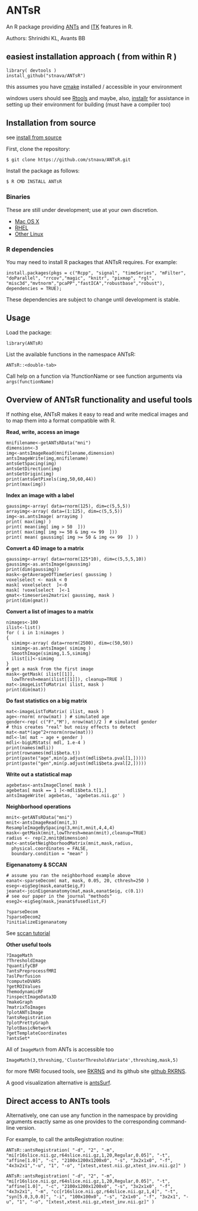 # ANTsR
An R package providing [ANTs](http://stnava.github.io/ANTs/) and [ITK](https://github.com/InsightSoftwareConsortium/ITK) features in R.

Authors: Shrinidhi KL,  Avants BB

## easiest installation approach ( from within R )
```
library( devtools )
install_github("stnava/ANTsR")
```

this assumes you have [cmake](http://www.cmake.org/download/) installed / accessible in your environment

windows users should see [Rtools](http://cran.r-project.org/bin/windows/Rtools/) and maybe, also, [installr](https://github.com/talgalili/installr) for assistance in setting up their environment for building (must have a compiler too)

## Installation from source
see [install from source](http://stnava.github.io/software/2014/01/08/antsr/)

First, clone the repository:
```sh
$ git clone https://github.com/stnava/ANTsR.git
```

Install the package as follows:
```sh
$ R CMD INSTALL ANTsR
```

### Binaries
These are still under development; use at your own discretion.

 * [Mac OS X](https://dl.dropboxusercontent.com/u/9717050/ANTsR_osx_1.0.tgz)
 * [RHEL](https://dl.dropboxusercontent.com/u/9717050/ANTsR_1.0_R_x86_64-redhat-linux-gnu.tar.gz)
 * [Other Linux](https://dl.dropboxusercontent.com/u/9717050/ANTsR_1.0_R_x86_64-pc-linux-gnu.tar.gz)


### R dependencies
You may need to install R packages that ANTsR requires. For example:
```
install.packages(pkgs = c("Rcpp", "signal", "timeSeries", "mFilter", "doParallel", "rrcov","magic", "knitr", "pixmap", "rgl", "misc3d","mvtnorm","pcaPP","fastICA","robustbase","robust"), dependencies = TRUE);
```
These dependencies are subject to change until development is stable.

## Usage
Load the package:
```
library(ANTsR)
```
List the available functions in the namespace ANTsR:
```
ANTsR::<double-tab>
```

Call help on a function via ?functionName or see function arguments
via  `args(functionName)`

## Overview of ANTsR functionality and useful tools

If nothing else, ANTsR makes it easy to read and write medical images
and to map them into a format compatible with R.

**Read, write, access an image**
```
mnifilename<-getANTsRData("mni")
dimension<-3
img<-antsImageRead(mnifilename,dimension)
antsImageWrite(img,mnifilename)
antsGetSpacing(img)
antsGetDirection(img)
antsGetOrigin(img)
print(antsGetPixels(img,50,60,44))
print(max(img))
```

**Index an image with a label**
```
gaussimg<-array( data=rnorm(125), dim=c(5,5,5))
arrayimg<-array( data=(1:125), dim=c(5,5,5))
img<-as.antsImage( arrayimg )
print( max(img) )
print( mean(img[ img > 50  ]))
print( max(img[ img >= 50 & img <= 99  ]))
print( mean( gaussimg[ img >= 50 & img <= 99  ]) )
```

**Convert a 4D image to a matrix**
```
gaussimg<-array( data=rnorm(125*10), dim=c(5,5,5,10))
gaussimg<-as.antsImage(gaussimg)
print(dim(gaussimg))
mask<-getAverageOfTimeSeries( gaussimg )
voxelselect <- mask < 0
mask[ voxelselect  ]<-0
mask[ !voxelselect  ]<-1
gmat<-timeseries2matrix( gaussimg, mask )
print(dim(gmat))
```

**Convert a list of images to a matrix**
```
nimages<-100
ilist<-list()
for ( i in 1:nimages )
{
  simimg<-array( data=rnorm(2500), dim=c(50,50))
  simimg<-as.antsImage( simimg )
  SmoothImage(simimg,1.5,simimg)
  ilist[i]<-simimg
}
# get a mask from the first image
mask<-getMask( ilist[[1]],
  lowThresh=mean(ilist[[1]]), cleanup=TRUE )
mat<-imageListToMatrix( ilist, mask )
print(dim(mat))
```

**Do fast statistics on a big matrix**
```
mat<-imageListToMatrix( ilist, mask )
age<-rnorm( nrow(mat) ) # simulated age
gender<-rep( c("F","M"), nrow(mat)/2 ) # simulated gender
# this creates "real" but noisy effects to detect
mat<-mat*(age^2+rnorm(nrow(mat)))
mdl<-lm( mat ~ age + gender )
mdli<-bigLMStats( mdl, 1.e-4 )
print(names(mdli))
print(rownames(mdli$beta.t))
print(paste("age",min(p.adjust(mdli$beta.pval[1,]))))
print(paste("gen",min(p.adjust(mdli$beta.pval[2,]))))
```


**Write out a statistical map**
```
agebetas<-antsImageClone( mask )
agebetas[ mask == 1 ]<-mdli$beta.t[1,]
antsImageWrite( agebetas, 'agebetas.nii.gz' )
```

**Neighborhood operations**

```
mnit<-getANTsRData("mni")
mnit<-antsImageRead(mnit,3)
ResampleImageBySpacing(3,mnit,mnit,4,4,4)
mask<-getMask(mnit,lowThresh=mean(mnit),cleanup=TRUE)
radius <- rep(2,mnit@dimension)
mat<-antsGetNeighborhoodMatrix(mnit,mask,radius,
  physical.coordinates = FALSE,
  boundary.condition = "mean" )
```


**Eigenanatomy & SCCAN**
```
# assume you ran the neighborhood example above
eanat<-sparseDecom( mat, mask, 0.05, 20, cthresh=250 )
eseg<-eigSeg(mask,eanat$eig,F)
jeanat<-joinEigenanatomy(mat,mask,eanat$eig, c(0.1))
# see our paper in the journal "methods"
eseg2<-eigSeg(mask,jeanat$fusedlist,F)
```

```
?sparseDecom
?sparseDecom2
?initializeEigenanatomy
```
See [sccan tutorial](http://stnava.github.io/sccanTutorial/)

**Other useful tools**
```
?ImageMath
?ThresholdImage
?quantifyCBF
?antsPreprocessfMRI
?aslPerfusion
?computeDVARS
?getROIValues
?hemodynamicRF
?inspectImageData3D
?makeGraph
?matrixToImages
?plotANTsImage
?antsRegistration
?plotPrettyGraph
?plotBasicNetwork
?getTemplateCoordinates
?antsSet*
```

All of `ImageMath` from ANTs is accessible too
```
ImageMath(3,threshimg,'ClusterThresholdVariate',threshimg,mask,5)
```

for more fMRI focused tools, see [RKRNS](http://stnava.github.io/RKRNS/) and its
github site [github RKRNS](https://github.com/stnava/RKRNS).

A good visualization alternative is [antsSurf](https://github.com/stnava/antsSurf).

## Direct access to ANTs tools

Alternatively, one can use any function in the namespace by providing arguments exactly same as one provides to the corresponding command-line version.

For example, to call the antsRegistration routine:
```
ANTsR::antsRegistration( "-d", "2", "-m", "mi[r16slice.nii.gz,r64slice.nii.gz,1,20,Regular,0.05]", "-t", "affine[1.0]", "-c", "2100x1200x1200x0", "-s", "3x2x1x0", "-f", "4x3x2x1","-u", "1", "-o", "[xtest,xtest.nii.gz,xtest_inv.nii.gz]" )

ANTsR::antsRegistration( "-d", "2", "-m", "mi[r16slice.nii.gz,r64slice.nii.gz,1,20,Regular,0.05]", "-t", "affine[1.0]", "-c", "2100x1200x1200x0", "-s", "3x2x1x0", "-f", "4x3x2x1", "-m", "cc[r16slice.nii.gz,r64slice.nii.gz,1,4]", "-t", "syn[5.0,3,0.0]", "-i", "100x100x0", "-s", "2x1x0", "-f", "3x2x1", "-u", "1", "-o", "[xtest,xtest.nii.gz,xtest_inv.nii.gz]" )
```
